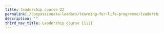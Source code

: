 ```yaml
---
title: leadership course 22
permalink: /compassionate-leaders/learning-for-life-programme/leadership-course-1/
description: ""
third_nav_title: Leadership course 11111
---
```

